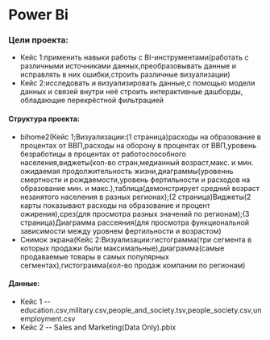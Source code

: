 # Power Bi
### Цели проекта:
  - Кейс 1:применить навыки работы с BI-инструментами(работать с различными источниками данных,преобразовывать данные и исправлять в них ошибки,строить различные визуализации)
  - Кейс 2:исследовать и визуализировать данные,с помощью модели данных и связей внутри неё строить интерактивные дашборды, обладающие перекрёстной фильтрацией
#### Структура проекта:
 - bihome2(Кейс 1;Визуализации:(1 страница)расходы на образование в процентах от ВВП,расходы на оборону в процентах от ВВП,уровень безработицы в процентах от работоспособного населения,виджеты(кол-во стран,медианный возраст,макс. и мин. ожидаемая продолжительность жизни,диаграммы(уровеннь смертности и рождаемости,уровень фертильности и расходов на образование мин. и макс.),таблица(демонстрирует средний возраст незанятого населения в разных регионах);(2 страница)Виджеты(2 карты показывают расходы на образование и процент ожирения),срез(для просмотра разных значений по регионам);(3 страница)Диаграмма рассеяния(для просмотра функциональной зависимости между уровнем фертильности и возрастом)
 - Снимок экрана(Кейс 2:Визуализации:гистограмма(три сегмента в которых продажи были максимальные),диаграмма(самые продаваемые товары в самых популярных сегментах),гистограмма(кол-во продаж компании по регионам)
#### Данные:
 - Кейс 1 -- education.csv,military.csv,people_and_society.tsv,people_society.csv,unemployment.csv
 - Кейс 2 -- Sales and Marketing(Data Only).pbix
